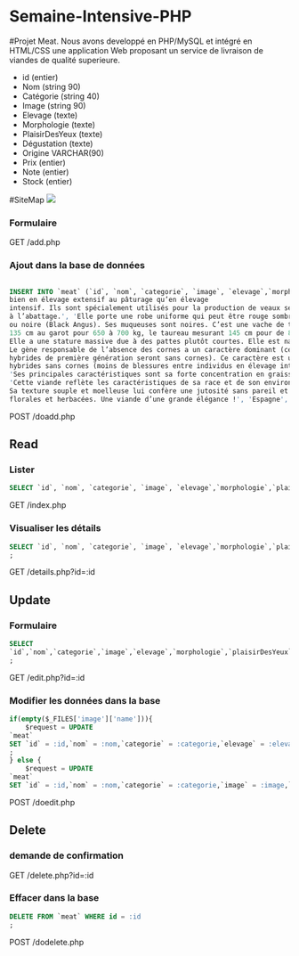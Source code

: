 
# Semaine-Intensive-PHP

#Projet Meat.
Nous avons developpé en PHP/MySQL et intégré en HTML/CSS une application Web proposant un service de livraison de viandes de qualité superieure.

*  id (entier)
*  Nom (string 90)
*  Catégorie (string 40)
*  Image (string 90)
*  Elevage (texte)
*  Morphologie (texte)
*  PlaisirDesYeux (texte)
*  Dégustation (texte)
*  Origine VARCHAR(90)
*  Prix (entier)
*  Note (entier)
*  Stock (entier)

#SiteMap
![](/img/sitemap.png)

### Formulaire
GET /add.php

### Ajout dans la base de données
```sql

INSERT INTO `meat` (`id`, `nom`, `categorie`, `image`, `elevage`,`morphologie`,`plaisirDesYeux`,`degustation`,`origine`,`prix`,`note`,`stock`) VALUES ('1,'Aberdeen Angus','Boeuf','AberdeenAgnus.jpeg', 'Les animaux Angus ont une très grande capacité de développement aussi
bien en élevage extensif au pâturage qu’en élevage
intensif. Ils sont spécialement utilisés pour la production de veaux sevrés prêts
à l’abattage.', 'Elle porte une robe uniforme qui peut être rouge sombre (Red Angus)
ou noire (Black Angus). Ses muqueuses sont noires. C’est une vache de taille moyenne,
135 cm au garot pour 650 à 700 kg, le taureau mesurant 145 cm pour de 800 à 1 000 kg.
Elle a une stature massive due à des pattes plutôt courtes. Elle est naturellement sans cornes.
Le gène responsable de l’absence des cornes a un caractère dominant (ce qui signifie que les
hybrides de première génération seront sans cornes). Ce caractère est utilisé pour produire des
hybrides sans cornes (moins de blessures entre individus en élevage intensif et chez les vachers).',
'Ses principales caractéristiques sont sa forte concentration en graisses intramusculaires (persillé).',
'Cette viande reflète les caractéristiques de sa race et de son environnement : robustesse et grands espaces.
Sa texture souple et moelleuse lui confère une jutosité sans pareil et offre une palette de saveurs aux notes
florales et herbacées. Une viande d’une grande élégance !', 'Espagne','12', '4', '7);

```

POST /doadd.php

## Read

### Lister
```sql
SELECT `id`, `nom`, `categorie`, `image`, `elevage`,`morphologie`,`plaisirDesYeux`,`degustation`,`origine`,`prix`,`note`,`stock` FROM `meat`;
```
GET /index.php

### Visualiser les détails
```sql
SELECT `id`, `nom`, `categorie`, `image`, `elevage`,`morphologie`,`plaisirDesYeux`,`degustation`,`origine`,`prix`,`note`,`stock` FROM `meat` WHERE id = :id
;
```
GET /details.php?id=:id

## Update

### Formulaire
```sql
SELECT
`id`,`nom`,`categorie`,`image`,`elevage`,`morphologie`,`plaisirDesYeux`,`degustation`,`origine`,`prix`,`note`,`stock` FROM `meat` WHERE `id` = :id  
;
```
GET /edit.php?id=:id

### Modifier les données dans la base
```sql
if(empty($_FILES['image']['name'])){
    $request = UPDATE
`meat`
SET `id` = :id,`nom` = :nom,`categorie` = :categorie,`elevage` = :elevage,`morphologie` = :morphologie,`plaisirDesYeux` = :plaisirDesYeux,`degustation` = :degustation,`origine` = :origine,`prix` = :prix,`note` = :note,`stock` = :stock WHERE id = :id
;
} else {
    $request = UPDATE
`meat`
SET `id` = :id,`nom` = :nom,`categorie` = :categorie,`image` = :image,`elevage` = :elevage,`morphologie` = :morphologie,`plaisirDesYeux` = :plaisirDesYeux,`degustation` = :degustation,`origine` = :origine,`prix` = :prix,`note` = :note,`stock` = :stock WHERE id = :id
```
POST /doedit.php

## Delete

### demande de confirmation
GET /delete.php?id=:id

### Effacer dans la base
```sql
DELETE FROM `meat` WHERE id = :id
;
```
POST /dodelete.php
